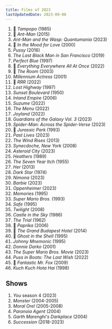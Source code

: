 ```yaml
---
title: Films of 2023
lastUpdatedDate: 2023-09-08
---
```


1. 🔁 *Tampopo* (1985)
2. 🔁 *Ant-Man* (2015)
3. *Ant-Man and the Wasp: Quantumania* (2023)
4. 🔁 *In the Mood for Love* (2000)
5. *Pussy* (2016)
6. *The Last Black Man in San Francisco* (2019)
7. *Perfect Blue* (1997)
8. 🔁 *Everything Everywhere All At Once* (2022)
9. 🔁 *The Room* (2003)
10. *Millennium Actress* (2001)
11. 🔁 *RRR* (2022)
12. *Lost Highway* (1997)
13. *Sunset Boulevard* (1950)
14. *Inland Empire* (2006)
15. *Suzume* (2022)
16. *The Menu* (2022)
17. *Joyland* (2022)
18. *Guardians of the Galaxy Vol. 3* (2023)
19. *Spider-Man: Across the Spider-Verse* (2023)
20. 🔁 *Jurassic Park* (1993)
21. *Past Lives* (2023)
22. *The Wind Rises* (2013)
23. *Synecdoche, New York* (2008)
24. *Asteroid City* (2023)
25. *Heathers* (1989)
26. *The Seven Year Itch* (1955)
27. *Her* (2013)
28. *Dark Star* (1974)
29. *Nimona* (2023)
30. *Barbie* (2023)
31. *Oppenheimer* (2023)
32. *Memories* (1995)
33. *Super Mario Bros.* (1993)
34. *Safe* (1995)
35. *Twilight* (2008)
36. *Castle in the Sky* (1986)
37. *The Trial* (1962)
38. 🔁 *Paprika* (2006)
39. 🔁 *The Grand Budapest Hotel* (2014)
40. 🔁 *Ghost in the Shell* (1995)
41. *Johnny Mnemonic* (1995)
42. *Donnie Darko* (2001)
43. *The Super Mario Bros. Movie* (2023)
44. *Puss in Boots: The Last Wish* (2022)
45. 🔁 *Fantastic Mr. Fox* (2009)
46. *Kuch Kuch Hota Hai* (1998)

## Shows

1. *You* season 4 (2023)
2. *Monster* (2004-2005)
3. *Moral Orel* (2005-2008)
4. *Paranoia Agent* (2004)
5. *Garth Marenghi's Darkplace* (2004)
6. *Succession* (2018-2023)